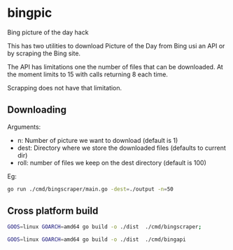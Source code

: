 # bingpic
Bing picture of the day hack

This has two utilities to download Picture of the Day from Bing usi an API or by scraping the Bing site.

The API has limitations one the number of files that can be downloaded. At the moment limits to 15 with calls returning 8 each time.

Scrapping does not have that limitation.

## Downloading 
Arguments:
- n: Number of picture we want to download (default is 1)
- dest: Directory where we store the downloaded files (defaults to current dir)
- roll: number of files we keep on the dest directory (default is 100)

Eg:
```sh
go run ./cmd/bingscraper/main.go -dest=./output -n=50
```

## Cross platform build
```sh
GOOS=linux GOARCH=amd64 go build -o ./dist  ./cmd/bingscraper;
```

```sh
GOOS=linux GOARCH=amd64 go build -o ./dist  ./cmd/bingapi
```
